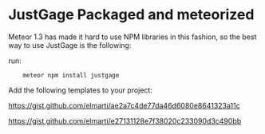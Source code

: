 # JustGage Packaged and meteorized

Meteor 1.3 has made it hard to use NPM libraries in this fashion, so the best way to use JustGage is the following: 

run:

        meteor npm install justgage
        
Add the following templates to your project: 

https://gist.github.com/elmarti/ae2a7c4de77da46d6080e8641323a11c

https://gist.github.com/elmarti/e27131128e7f38020c233090d3c490bb

